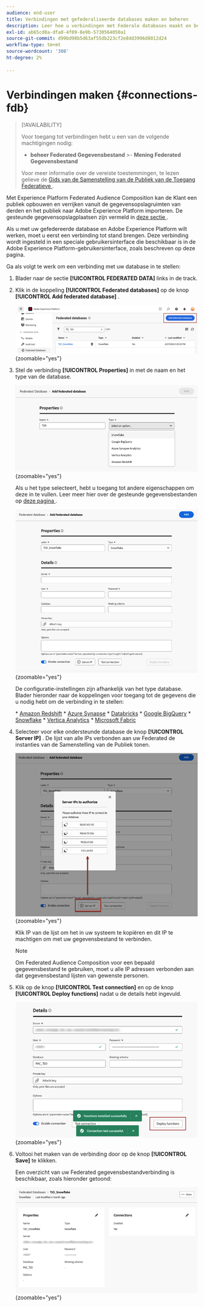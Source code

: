 ```yaml
---
audience: end-user
title: Verbindingen met gefederaliseerde databases maken en beheren
description: Leer hoe u verbindingen met Federale databases maakt en beheert
exl-id: ab65cd8a-dfa0-4f09-8e9b-5730564050a1
source-git-commit: d99bd98b5d63af55db223cf2e8dd3996d8012d24
workflow-type: tm+mt
source-wordcount: '308'
ht-degree: 2%

---
```


# Verbindingen maken {#connections-fdb}

>[!AVAILABILITY]
>
>Voor toegang tot verbindingen hebt u een van de volgende machtigingen nodig:
>
>- **beheer Federated Gegevensbestand**
>&#x200B;>- **Mening Federated Gegevensbestand**
>
>Voor meer informatie over de vereiste toestemmingen, te lezen gelieve de [ Gids van de Samenstelling van de Publiek van de Toegang Federatieve ](/help/start/feature-access.md).

Met Experience Platform Federated Audience Composition kan de Klant een publiek opbouwen en verrijken vanuit de gegevensopslagruimten van derden en het publiek naar Adobe Experience Platform importeren. De gesteunde gegevensopslagplaatsen zijn vermeld in [ deze sectie ](../start/access-prerequisites.md#supported-systems).

Als u met uw gefedereerde database en Adobe Experience Platform wilt werken, moet u eerst een verbinding tot stand brengen. Deze verbinding wordt ingesteld in een speciale gebruikersinterface die beschikbaar is in de Adobe Experience Platform-gebruikersinterface, zoals beschreven op deze pagina.

Ga als volgt te werk om een verbinding met uw database in te stellen:

1. Blader naar de sectie **[!UICONTROL FEDERATED DATA]** links in de track.

1. Klik in de koppeling **[!UICONTROL Federated databases]** op de knop **[!UICONTROL Add federated database]** .

   ![](assets/connections_list.png){zoomable="yes"}

1. Stel de verbinding **[!UICONTROL Properties]** in met de naam en het type van de database.

   ![](assets/connections_name.png){zoomable="yes"}

   Als u het type selecteert, hebt u toegang tot andere eigenschappen om deze in te vullen. Leer meer hier over de gesteunde gegevensbestanden op [ deze pagina ](federated-db.md).

   ![](assets/connections_details.png){zoomable="yes"}

   De configuratie-instellingen zijn afhankelijk van het type database. Blader hieronder naar de koppelingen voor toegang tot de gegevens die u nodig hebt om de verbinding in te stellen:

   &#x200B;* [Amazon Redshift](federated-db.md#amazon-redshift)
   &#x200B;* [Azure Synapse](federated-db.md#azure-synapse-redshift)
   &#x200B;* [Databricks](federated-db.md#databricks)
   &#x200B;* [Google BigQuery](federated-db.md#google-bigquery)
   &#x200B;* [Snowflake](federated-db.md#snowflake)
   &#x200B;* [Vertica Analytics](federated-db.md#vertica-analytics)
   &#x200B;* [Microsoft Fabric](federated-db.md#microsoft-fabric)

1. Selecteer voor elke ondersteunde database de knop **[!UICONTROL Server IP]** . De lijst van alle IPs verbonden aan uw Federated de instanties van de Samenstelling van de Publiek tonen.

   ![](assets/connections_server_IPs.png){zoomable="yes"}

   Klik IP van de lijst om het in uw systeem te kopiëren en dit IP te machtigen om met uw gegevensbestand te verbinden.

   >[!NOTE]
   >
   >Om Federated Audience Composition voor een bepaald gegevensbestand te gebruiken, moet u alle IP adressen verbonden aan dat gegevensbestand lijsten van gewenste personen.

1. Klik op de knop **[!UICONTROL Test connection]** en op de knop **[!UICONTROL Deploy functions]** nadat u de details hebt ingevuld.

   ![](assets/connections_testdeploy.png){zoomable="yes"}

1. Voltooi het maken van de verbinding door op de knop **[!UICONTROL Save]** te klikken.

   Een overzicht van uw Federated gegevensbestandverbinding is beschikbaar, zoals hieronder getoond:

   ![](assets/connections_overview.png){zoomable="yes"}
